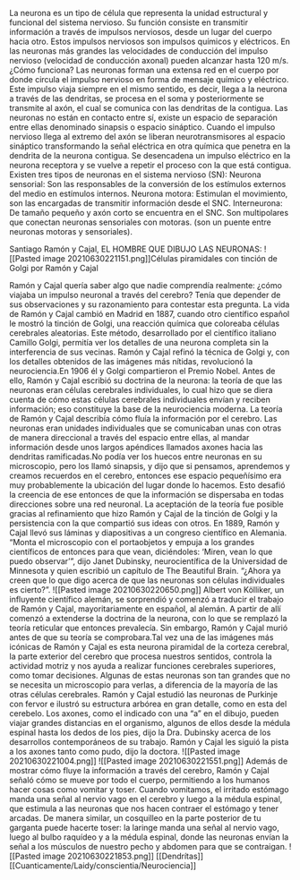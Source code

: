 La neurona es un tipo de célula que representa la unidad estructural y funcional del sistema nervioso. Su función consiste en transmitir información a través de impulsos nerviosos, desde un lugar del cuerpo hacia otro. Estos impulsos nerviosos son impulsos químicos y eléctricos.
En las neuronas más grandes las velocidades de conducción del impulso nervioso (velocidad de conducción axonal) pueden alcanzar hasta 120 m/s.
¿Cómo funciona? 
Las neuronas forman una extensa red en el cuerpo por donde circula el impulso nervioso en forma de mensaje químico y eléctrico. Este impulso viaja siempre en el mismo sentido, es decir, llega a la neurona a través de las dendritas, se procesa en el soma y posteriormente se transmite al axón, el cual se comunica con las dendritas de la contigua.
Las neuronas no están en contacto entre sí, existe un espacio de separación entre ellas denominado sinapsis o espacio sináptico. Cuando el impulso nervioso llega al extremo del axón se liberan neurotransmisores al espacio sináptico transformando la señal eléctrica en otra química que penetra en la dendrita de la neurona contigua. Se desencadena un impulso eléctrico en la neurona receptora y se vuelve a repetir el proceso con la que está contigua.
Existen tres tipos de neuronas en el sistema nervioso (SN):
Neurona sensorial: Son las responsables de la conversión de los estímulos externos del medio en estímulos internos.
Neurona motora: Estimulan el movimiento, son las encargadas de transmitir información desde el SNC.
Interneurona: De tamaño pequeño y axón corto se encuentra en el SNC. Son multipolares que conectan neuronas sensoriales con motoras. (son un puente entre neuronas motoras y sensoriales).

Santiago Ramón y Cajal, EL HOMBRE QUE DIBUJO LAS NEURONAS:
![[Pasted image 20210630221151.png]]Células piramidales con tinción de Golgi por Ramón y Cajal

Ramón y Cajal quería saber algo que nadie comprendía realmente: ¿cómo viajaba un impulso neuronal a través del cerebro? Tenía que depender de sus observaciones y su razonamiento para contestar esta pregunta.
La vida de Ramón y Cajal cambió en Madrid en 1887, cuando otro científico español le mostró la tinción de Golgi, una reacción química que coloreaba células cerebrales aleatorias. Este método, desarrollado por el científico italiano Camillo Golgi, permitía ver los detalles de una neurona completa sin la interferencia de sus vecinas. Ramón y Cajal refinó la técnica de Golgi y, con los detalles obtenidos de las imágenes más nítidas, revolucionó la neurociencia.En 1906 él y Golgi compartieron el Premio Nobel. Antes de ello, Ramón y Cajal escribió su doctrina de la neurona: la teoría de que las neuronas eran células cerebrales individuales, lo cual hizo que se diera cuenta de cómo estas células cerebrales individuales envían y reciben información; eso constituye la base de la neurociencia moderna.
La teoría de Ramón y Cajal describía cómo fluía la información por el cerebro. Las neuronas eran unidades individuales que se comunicaban unas con otras de manera direccional a través del espacio entre ellas, al mandar información desde unos largos apéndices llamados axones hacia las dendritas ramificadas.No podía ver los huecos entre neuronas en su microscopio, pero los llamó sinapsis, y dijo que si pensamos, aprendemos y creamos recuerdos en el cerebro, entonces ese espacio pequeñísimo era muy probablemente la ubicación del lugar donde lo hacemos. Esto desafió la creencia de ese entonces de que la información se dispersaba en todas direcciones sobre una red neuronal.
La aceptación de la teoría fue posible gracias al refinamiento que hizo Ramón y Cajal de la tinción de Golgi y la persistencia con la que compartió sus ideas con otros. En 1889, Ramón y Cajal llevó sus láminas y diapositivas a un congreso científico en Alemania. “Monta el microscopio con el portaobjetos y empuja a los grandes científicos de entonces para que vean, diciéndoles: ‘Miren, vean lo que puedo observar’”, dijo Janet Dubinsky, neurocientífica de la Universidad de Minnesota y quien escribió un capítulo de The Beautiful Brain. “¿Ahora ya creen que lo que digo acerca de que las neuronas son células individuales es cierto?”.
![[Pasted image 20210630220650.png]]
Albert von Kölliker, un influyente científico alemán, se sorprendió y comenzó a traducir el trabajo de Ramón y Cajal, mayoritariamente en español, al alemán. A partir de allí comenzó a extenderse la doctrina de la neurona, con lo que se remplazó la teoría reticular que entonces prevalecía. Sin embargo, Ramón y Cajal murió antes de que su teoría se comprobara.Tal vez una de las imágenes más icónicas de Ramón y Cajal es esta neurona piramidal de la corteza cerebral, la parte exterior del cerebro que procesa nuestros sentidos, controla la actividad motriz y nos ayuda a realizar funciones cerebrales superiores, como tomar decisiones. Algunas de estas neuronas son tan grandes que no se necesita un microscopio para verlas, a diferencia de la mayoría de las otras células cerebrales.
Ramón y Cajal estudió las neuronas de Purkinje con fervor e ilustró su estructura arbórea en gran detalle, como en esta del cerebelo. Los axones, como el indicado con una “a” en el dibujo, pueden viajar grandes distancias en el organismo, algunos de ellos desde la médula espinal hasta los dedos de los pies, dijo la Dra. Dubinsky acerca de los desarrollos contemporáneos de su trabajo. Ramón y Cajal les siguió la pista a los axones tanto como pudo, dijo la doctora.
![[Pasted image 20210630221004.png]]
![[Pasted image 20210630221551.png]]
Además de mostrar cómo fluye la información a través del cerebro, Ramón y Cajal señaló cómo se mueve por todo el cuerpo, permitiendo a los humanos hacer cosas como vomitar y toser. Cuando vomitamos, el irritado estómago manda una señal al nervio vago en el cerebro y luego a la médula espinal, que estimula a las neuronas que nos hacen contraer el estómago y tener arcadas. De manera similar, un cosquilleo en la parte posterior de tu garganta puede hacerte toser: la laringe manda una señal al nervio vago, luego al bulbo raquídeo y a la médula espinal, donde las neuronas envían la señal a los músculos de nuestro pecho y abdomen para que se contraigan.
![[Pasted image 20210630221853.png]]
[[Dendrítas]]
[[Cuanticamente/Laidy/conscientia/Neurociencia]]





